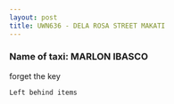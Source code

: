 ```yaml
---
layout: post
title: UWN636 - DELA ROSA STREET MAKATI
---
```


### Name of taxi: MARLON IBASCO

forget the key

```Left behind items```

